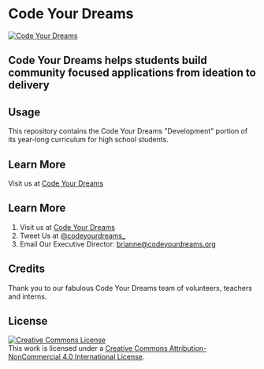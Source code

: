 # Code Your Dreams
[![Code Your Dreams][cyd-image]][cyd-url]
## Code Your Dreams helps students build community focused applications from ideation to delivery
## Usage
This repository contains the Code Your Dreams "Development" portion of its year-long curriculum for high school students.
## Learn More
Visit us at [Code Your Dreams](http://codeyourdreams.org)
## Learn More
1. Visit us at [Code Your Dreams](http://codeyourdreams.org)
2. Tweet Us at [@codeyourdreams_](http://twitter.com/codeyourdreams_)
3. Email Our Executive Director: brianne@codeyourdreams.org
## Credits
Thank you to our fabulous Code Your Dreams team of volunteers, teachers and interns. 
## License
<a rel="license" href="http://creativecommons.org/licenses/by-nc/4.0/"><img alt="Creative Commons License" style="border-width:0" src="https://i.creativecommons.org/l/by-nc/4.0/88x31.png" /></a><br />This work is licensed under a <a rel="license" href="http://creativecommons.org/licenses/by-nc/4.0/">Creative Commons Attribution-NonCommercial 4.0 International License</a>.

<!-- Markdown link & img dfn's -->
[cyd-image]: ![cyd_logo_fuschia](https://user-images.githubusercontent.com/30474080/60455473-0f2a3900-9bfc-11e9-89f3-64320b84742a.png)
[cyd-url]: ![cyd_logo_fuschia](https://user-images.githubusercontent.com/30474080/60455473-0f2a3900-9bfc-11e9-89f3-64320b84742a.png)
